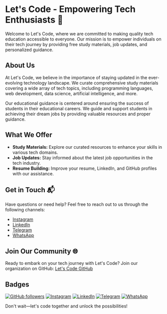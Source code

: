# Let's Code - Empowering Tech Enthusiasts 🚀

Welcome to Let's Code, where we are committed to making quality tech education accessible to everyone. Our mission is to empower individuals on their tech journey by providing free study materials, job updates, and personalized guidance.

## About Us
At Let's Code, we believe in the importance of staying updated in the ever-evolving technology landscape. We curate comprehensive study materials covering a wide array of tech topics, including programming languages, web development, data science, artificial intelligence, and more.

Our educational guidance is centered around ensuring the success of students in their educational careers. We guide and support students in achieving their dream jobs by providing valuable resources and proper guidance.

## What We Offer
- **Study Materials:** Explore our curated resources to enhance your skills in various tech domains.
- **Job Updates:** Stay informed about the latest job opportunities in the tech industry.
- **Resume Building:** Improve your resume, LinkedIn, and GitHub profiles with our assistance.

## Get in Touch 📬
Have questions or need help? Feel free to reach out to us through the following channels:

- [Instagram](https://www.instagram.com/lets__code/)
- [LinkedIn](https://www.linkedin.com/company/lets-code-forever/)
- [Telegram](https://t.me/offcampusjobsupdatess)
- [WhatsApp](https://chat.whatsapp.com/J2QG1qQg5Qc8euTvY0bt5s)

## Join Our Community 🌐
Ready to embark on your tech journey with Let's Code? Join our organization on GitHub: [Let's Code GitHub](https://github.com/Lets-code-with-us)

## Badges
[![GitHub followers](https://img.shields.io/github/followers/Lets-code-with-us?style=social)](https://github.com/Lets-code-with-us)
[![Instagram](https://img.shields.io/badge/Follow%20on-Instagram-orange)](https://www.instagram.com/lets__code/)
[![LinkedIn](https://img.shields.io/badge/Connect%20on-LinkedIn-blue)](https://www.linkedin.com/company/lets-code-forever/)
[![Telegram](https://img.shields.io/badge/Join%20on-Telegram-blue)](https://t.me/offcampusjobsupdatess)
[![WhatsApp](https://img.shields.io/badge/Join%20on-WhatsApp-green)](https://whatsapp.com/channel/0029Va9IblC7dmecjzkkn811)

Don't wait—let's code together and unlock the possibilities!
